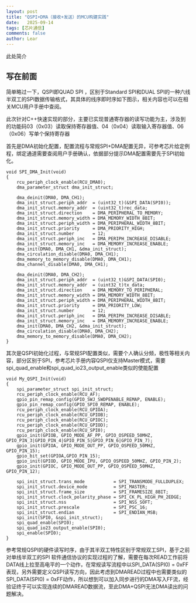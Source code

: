 ```yaml
---
layout: post
title: "QSPI+DMA（接收+发送）的MCU构建实践"
date:   2025-09-14
tags: [芯片通信]
comments: false
author: Lear
---
```


此处简介

<!-- more -->

## 写在前面

简单略过一下，QSPI即QUAD SPI ，区别于Standard SPI和DUAL SPI的一种六线半双工的SPI数据传输格式，其具体的线序即时序如下图示，相关内容也可以在相关MCU用户手册中查阅。



此次针对C++快速实现的部分，主要已实现普通寄存器的读写功能为主，涉及到的功能码03（0x03）读取保持寄存器值、04（0x04）读取输入寄存器值、06（0x06）写单个保持寄存器

首先是DMA初始化配置，配置流程与常规SPI+DMA配置无异，可参考芯片给定例程，绑定通道需要查阅用户手册确认，依据部分提示DMA配置需要先于SPI初始化。
```
void SPI_DMA_Init(void)   
{
	rcu_periph_clock_enable(RCU_DMA0);  
    dma_parameter_struct dma_init_struct;
	
    dma_deinit(DMA0, DMA_CH1);
    dma_init_struct.periph_addr  = (uint32_t)(&SPI_DATA(SPI0));
    dma_init_struct.memory_addr  = (uint32_t)rec_data;
    dma_init_struct.direction    = DMA_PERIPHERAL_TO_MEMORY;
    dma_init_struct.memory_width = DMA_MEMORY_WIDTH_8BIT;
    dma_init_struct.periph_width = DMA_PERIPHERAL_WIDTH_8BIT;
    dma_init_struct.priority     = DMA_PRIORITY_HIGH;
    dma_init_struct.number       = 12;
    dma_init_struct.periph_inc   = DMA_PERIPH_INCREASE_DISABLE;
    dma_init_struct.memory_inc   = DMA_MEMORY_INCREASE_ENABLE;
    dma_init(DMA0, DMA_CH1, &dma_init_struct);
    dma_circulation_disable(DMA0, DMA_CH1);
    dma_memory_to_memory_disable(DMA0, DMA_CH1);
	dma_channel_disable(DMA0, DMA_CH1);
	
	dma_deinit(DMA0, DMA_CH2);
    dma_init_struct.periph_addr  = (uint32_t)&SPI_DATA(SPI0);
    dma_init_struct.memory_addr  = (uint32_t)tx_data;
    dma_init_struct.direction    = DMA_MEMORY_TO_PERIPHERAL;
    dma_init_struct.memory_width = DMA_MEMORY_WIDTH_8BIT;
    dma_init_struct.periph_width = DMA_PERIPHERAL_WIDTH_8BIT;
    dma_init_struct.priority     = DMA_PRIORITY_LOW;
    dma_init_struct.number       = 12;
    dma_init_struct.periph_inc   = DMA_PERIPH_INCREASE_DISABLE;
    dma_init_struct.memory_inc   = DMA_MEMORY_INCREASE_ENABLE;
    dma_init(DMA0, DMA_CH2, &dma_init_struct);
    dma_circulation_disable(DMA0, DMA_CH2);
    dma_memory_to_memory_disable(DMA0, DMA_CH2);
}
```
其次是QSPI初始化过程，与常规SPI配置类似，需要个人确认分频，极性等相关内容，部分区别于SPI，参考芯片手册内容QSPI仅支持Master模式，需要spi_quad_enable和spi_quad_io23_output_enable类似的使能配置

```
void My_QSPI_Init(void)
{
	spi_parameter_struct spi_init_struct;
	rcu_periph_clock_enable(RCU_AF);
	gpio_pin_remap_config(GPIO_SWJ_SWDPENABLE_REMAP, ENABLE);
	gpio_pin_remap_config(GPIO_SPI0_REMAP, ENABLE);
	rcu_periph_clock_enable(RCU_GPIOA);
	rcu_periph_clock_enable(RCU_GPIOB);
	rcu_periph_clock_enable(RCU_GPIOC);
	rcu_periph_clock_enable(RCU_GPIOD);
	rcu_periph_clock_enable(RCU_SPI0);
	gpio_init(GPIOB, GPIO_MODE_AF_PP, GPIO_OSPEED_50MHZ, GPIO_PIN_3|GPIO_PIN_4|GPIO_PIN_5|GPIO_PIN_6|GPIO_PIN_7);
	gpio_init(GPIOA, GPIO_MODE_OUT_PP, GPIO_OSPEED_50MHZ, GPIO_PIN_15);
	gpio_bit_set(GPIOA,GPIO_PIN_15);
	gpio_init(GPIOD, GPIO_MODE_IPU, GPIO_OSPEED_50MHZ, GPIO_PIN_2);
	gpio_init(GPIOC, GPIO_MODE_OUT_PP, GPIO_OSPEED_50MHZ, GPIO_PIN_12);
	
	spi_init_struct.trans_mode           = SPI_TRANSMODE_FULLDUPLEX;
	spi_init_struct.device_mode          = SPI_MASTER;
	spi_init_struct.frame_size           = SPI_FRAMESIZE_8BIT;
	spi_init_struct.clock_polarity_phase = SPI_CK_PL_HIGH_PH_2EDGE;
	spi_init_struct.nss                  = SPI_NSS_SOFT;
	spi_init_struct.prescale             = SPI_PSC_16;
	spi_init_struct.endian               = SPI_ENDIAN_MSB;
	spi_init(SPI0, &spi_init_struct);
	spi_quad_enable(SPI0);
	spi_quad_io23_output_enable(SPI0);
	spi_enable(SPI0);         
}
```

参考常规QSPI的硬件读写时序，由于其半双工特性区别于常规双工SPI，基于之前对单线半双工的SPI 软件通信协议的实现过程的了解，需要在每次READ工作前将DATA线上拉至高电平的一个动作，在常规读写流程中以SPI_DATA(SPI0) = 0xFF表现，另外需要定义QSPI读写方向，因此考虑到DMAREAD过程中也需要类似的SPI_DATA(SPI0) = 0xFF动作，所以想到可以加入同步进行的DMA写入FF流，经验证终于可以实现连续的DMAREAD数据流，至此DMA+QSPI无法DMA读出的问题解决。

